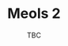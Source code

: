 ---
title: Meols 2
pill:
image: meols-2.jpg
date: TBC
text: This was a new route for us in 2021, and we loved to see all the new faces. We are looking forward to coming back in 2022.
---